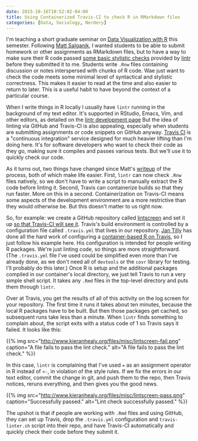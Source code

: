 ```yaml
---
date: 2015-10-16T10:52:02-04:00
title: Using Containerized Travis-CI to check R in RMarkdown files
categories: [Data, Sociology, Nerdery]
---
```


I'm teaching a short graduate seminar on [Data Visualization with R](http://socviz.github.io/soc880/) this semester. Following [Matt Salganik](https://msalganik.wordpress.com/2015/06/09/rapid-feedback-on-code-with-lintr/), I wanted students to be able to submit homework or other assignments as RMarkdown files, but to have a way to make sure their R code passed [some basic stylistic checks](http://en.wikipedia.org/wiki/Lint_%28software%29) provided by [lintr](https://github.com/jimhester/lintr) before they submitted it to me. Students write `.Rnw` files containing discussion or notes interspersed with chunks of R code. Wae just want to check the code meets some minimal level of syntactical and stylistic correctness. This makes it easier to read at the time and also easier to return to later. This is a useful habit to have beyond the context of a particular course.

When I write things in R locally I usually have `lintr` running in the background of my text editor. It's supported in RStudio, Emacs, Vim, and other editors, as detailed on the [lintr development page](https://github.com/jimhester/lintr) But the idea of linting via GitHub and Travis-CI is also appealing, especially when students are submitting assignments or code snippets on GitHub anyway. [Travis CI](https://travis-ci.org/) is a "continuous integration" service designed for much heavier lifting than I'm doing here. It's for software developers who want to check their code as they go, making sure it compiles and passes various tests. But we'll use it to quickly check our code.

As it turns out, two things have changed since Matt's [writeup](https://msalganik.wordpress.com/2015/06/09/rapid-feedback-on-code-with-lintr/) of the process, both of which make life easier. First, `lintr` can now check `.Rnw` files natively, so we don't have to write a script to manually extract the R code before linting it. Second, Travis can containerize builds so that they run faster. More on this in a second. Containerization on Travis-CI means some aspects of the development environment are a more restrictive than they would otherwise be. But this doesn't matter to us right now.

So, for example: we create a GitHub repository called [lintscreen](https://github.com/kjhealy/lintscreen) and set it up [so that Travis-CI will see it](https://travis-ci.org/getting_started). Travis's build environment is controlled by a configuration file called `.travis.yml` that lives in our repository. [Jan Tilly](http://jtilly.io/) has done all the hard work of configuring a [container-based R on Travis](https://github.com/jtilly/R-travis-container-example), so I just follow his example here. His configuration is intended for people writing R packages. We're just linting code, so things are more straightforward. (The `.travis.yml` file I've used could be simplified even more than I've already done, as we don't need all of `devtools` or the `covr` library for testing. I'll probably do this later.) Once R is setup and the additional packages compiled in our container's local directory, we just tell Travis to run a very simple shell script. It takes any `.Rmd` files in the top-level directory and puts them through `lintr`.

Over at Travis, you get the results of all of this activity on the log screen for your repository. The first time it runs it takes about ten minutes, because the local R packages have to be built. But then those packages get cached, so subsequent runs take less than a minute. When `lintr` finds something to complain about, the script exits with a status code of 1 so Travis says it failed. It looks like this:

{{% img src="http://www.kieranhealy.org/files/misc/lintscreen-fail.png" caption="A file fails to pass the lint check." alt="A file fails to pass the lint check." %}}

In this case, `lintr` is complaining that I've used `=` as an assignment operator in R instead of `<-`, in violation of the style rules. If we fix the errors in our text editor, commit the change in git, and push them to the repo, then Travis notices, reruns everything, and then gives you the good news.

{{% img src="http://www.kieranhealy.org/files/misc/lintscreen-pass.png" caption="Successfully passed." alt="Lint check successfully passed." %}}

The upshot is that if people are working with `.Rmd` files and using GitHub, they can set up Travis, drop the `.travis.yml` configuration and `travis-linter.sh` script into their repo,  and have Travis-CI automatically and quickly check their code before they submit it.
